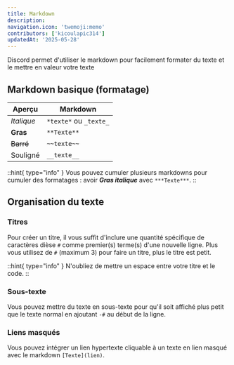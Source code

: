 ```yaml
---
title: Markdown
description:
navigation.icon: 'twemoji:memo'
contributors: ['kicoulapic314']
updatedAt: '2025-05-28'
---
```

Discord permet d'utiliser le markdown pour facilement formater du texte et le mettre en valeur votre texte

## Markdown basique (formatage)

| **Aperçu** | **Markdown** |
|------------|--------------|
| *Italique* | ``*texte*`` ou ``_texte_`` |
| **Gras** | ```**Texte**``` |
| ~~Barré~~ | ``~~texte~~`` |
| Souligné | ``__texte__`` |

::hint{ type="info" }
  Vous pouvez cumuler plusieurs markdowns pour cumuler des formatages : avoir ***Gras italique*** avec ``***Texte***``.
::

## Organisation du texte


### Titres
Pour créer un titre, il vous suffit d'inclure une quantité spécifique de caractères dièse ``#`` comme premier(s) terme(s) d'une nouvelle ligne.
Plus vous utilisez de ``#`` (maximum 3) pour faire un titre, plus le titre est petit.

::hint{ type="info" }
  N'oubliez de mettre un espace entre votre titre et le code.
::


### Sous-texte
Vous pouvez mettre du texte en sous-texte pour qu'il soit affiché plus petit que le texte normal en ajoutant ``-#`` au début de la ligne.


### Liens masqués
Vous pouvez intégrer un lien hypertexte cliquable à un texte en lien masqué avec le markdown `[Texte](lien)`.
